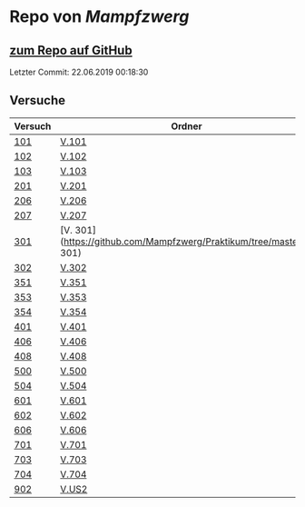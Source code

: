 # Repo von *Mampfzwerg*

## [zum Repo auf GitHub](https://github.com/Mampfzwerg/Praktikum)

Letzter Commit: 22.06.2019 00:18:30

## Versuche

|       Versuch       |                               Ordner                               |                                                               PDFs                                                               |
|---------------------|--------------------------------------------------------------------|----------------------------------------------------------------------------------------------------------------------------------|
|[101](../versuch/101)|[V.101](https://github.com/Mampfzwerg/Praktikum/tree/master/V.101)  |[main.pdf](https://docs.google.com/viewer?url=https://github.com/Mampfzwerg/Praktikum/raw/master/V.101/latex-template/main.pdf)   |
|[102](../versuch/102)|[V.102](https://github.com/Mampfzwerg/Praktikum/tree/master/V.102)  |[main.pdf](https://docs.google.com/viewer?url=https://github.com/Mampfzwerg/Praktikum/raw/master/V.102/latex-template/main.pdf)   |
|[103](../versuch/103)|[V.103](https://github.com/Mampfzwerg/Praktikum/tree/master/V.103)  |[main.pdf](https://docs.google.com/viewer?url=https://github.com/Mampfzwerg/Praktikum/raw/master/V.103/latex-template/main.pdf)   |
|[201](../versuch/201)|[V.201](https://github.com/Mampfzwerg/Praktikum/tree/master/V.201)  |[main.pdf](https://docs.google.com/viewer?url=https://github.com/Mampfzwerg/Praktikum/raw/master/V.201/latex-template/main.pdf)   |
|[206](../versuch/206)|[V.206](https://github.com/Mampfzwerg/Praktikum/tree/master/V.206)  |[main.pdf](https://docs.google.com/viewer?url=https://github.com/Mampfzwerg/Praktikum/raw/master/V.206/latex-template/main.pdf)   |
|[207](../versuch/207)|[V.207](https://github.com/Mampfzwerg/Praktikum/tree/master/V.207)  |[main.pdf](https://docs.google.com/viewer?url=https://github.com/Mampfzwerg/Praktikum/raw/master/V.207/latex-template/main.pdf)   |
|[301](../versuch/301)|[V. 301](https://github.com/Mampfzwerg/Praktikum/tree/master/V. 301)|[main.pdf](https://docs.google.com/viewer?url=https://github.com/Mampfzwerg/Praktikum/raw/master/V.%20301/latex-template/main.pdf)|
|[302](../versuch/302)|[V.302](https://github.com/Mampfzwerg/Praktikum/tree/master/V.302)  |–                                                                                                                                 |
|[351](../versuch/351)|[V.351](https://github.com/Mampfzwerg/Praktikum/tree/master/V.351)  |[main.pdf](https://docs.google.com/viewer?url=https://github.com/Mampfzwerg/Praktikum/raw/master/V.351/latex-template/main.pdf)   |
|[353](../versuch/353)|[V.353](https://github.com/Mampfzwerg/Praktikum/tree/master/V.353)  |[main.pdf](https://docs.google.com/viewer?url=https://github.com/Mampfzwerg/Praktikum/raw/master/V.353/latex-template/main.pdf)   |
|[354](../versuch/354)|[V.354](https://github.com/Mampfzwerg/Praktikum/tree/master/V.354)  |[main.pdf](https://docs.google.com/viewer?url=https://github.com/Mampfzwerg/Praktikum/raw/master/V.354/latex-template/main.pdf)   |
|[401](../versuch/401)|[V.401](https://github.com/Mampfzwerg/Praktikum/tree/master/V.401)  |[main.pdf](https://docs.google.com/viewer?url=https://github.com/Mampfzwerg/Praktikum/raw/master/V.401/latex-template/main.pdf)   |
|[406](../versuch/406)|[V.406](https://github.com/Mampfzwerg/Praktikum/tree/master/V.406)  |[main.pdf](https://docs.google.com/viewer?url=https://github.com/Mampfzwerg/Praktikum/raw/master/V.406/latex-template/main.pdf)   |
|[408](../versuch/408)|[V.408](https://github.com/Mampfzwerg/Praktikum/tree/master/V.408)  |[main.pdf](https://docs.google.com/viewer?url=https://github.com/Mampfzwerg/Praktikum/raw/master/V.408/latex-template/main.pdf)   |
|[500](../versuch/500)|[V.500](https://github.com/Mampfzwerg/Praktikum/tree/master/V.500)  |[main.pdf](https://docs.google.com/viewer?url=https://github.com/Mampfzwerg/Praktikum/raw/master/V.500/latex-template/main.pdf)   |
|[504](../versuch/504)|[V.504](https://github.com/Mampfzwerg/Praktikum/tree/master/V.504)  |[main.pdf](https://docs.google.com/viewer?url=https://github.com/Mampfzwerg/Praktikum/raw/master/V.504/latex-template/main.pdf)   |
|[601](../versuch/601)|[V.601](https://github.com/Mampfzwerg/Praktikum/tree/master/V.601)  |[main.pdf](https://docs.google.com/viewer?url=https://github.com/Mampfzwerg/Praktikum/raw/master/V.601/latex-template/main.pdf)   |
|[602](../versuch/602)|[V.602](https://github.com/Mampfzwerg/Praktikum/tree/master/V.602)  |[main.pdf](https://docs.google.com/viewer?url=https://github.com/Mampfzwerg/Praktikum/raw/master/V.602/latex-template/main.pdf)   |
|[606](../versuch/606)|[V.606](https://github.com/Mampfzwerg/Praktikum/tree/master/V.606)  |[main.pdf](https://docs.google.com/viewer?url=https://github.com/Mampfzwerg/Praktikum/raw/master/V.606/latex-template/main.pdf)   |
|[701](../versuch/701)|[V.701](https://github.com/Mampfzwerg/Praktikum/tree/master/V.701)  |[main.pdf](https://docs.google.com/viewer?url=https://github.com/Mampfzwerg/Praktikum/raw/master/V.701/latex-template/main.pdf)   |
|[703](../versuch/703)|[V.703](https://github.com/Mampfzwerg/Praktikum/tree/master/V.703)  |[main.pdf](https://docs.google.com/viewer?url=https://github.com/Mampfzwerg/Praktikum/raw/master/V.703/latex-template/main.pdf)   |
|[704](../versuch/704)|[V.704](https://github.com/Mampfzwerg/Praktikum/tree/master/V.704)  |[main.pdf](https://docs.google.com/viewer?url=https://github.com/Mampfzwerg/Praktikum/raw/master/V.704/latex-template/main.pdf)   |
|[902](../versuch/902)|[V.US2](https://github.com/Mampfzwerg/Praktikum/tree/master/V.US2)  |[main.pdf](https://docs.google.com/viewer?url=https://github.com/Mampfzwerg/Praktikum/raw/master/V.US2/latex-template/main.pdf)   |
